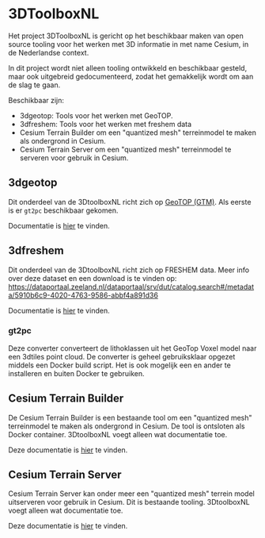 # 3DToolboxNL

Het project 3DToolboxNL is gericht op het beschikbaar maken van open source tooling voor het werken met 3D informatie in met name Cesium, in de Nederlandse context.

In dit project wordt niet alleen tooling ontwikkeld en beschikbaar gesteld, maar ook uitgebreid gedocumenteerd, zodat het gemakkelijk wordt om aan de slag te gaan.

Beschikbaar zijn:

- 3dgeotop: Tools voor het werken met GeoTOP.
- 3dfreshem: Tools voor het werken met freshem data
- Cesium Terrain Builder om een "quantized mesh" terreinmodel te maken als ondergrond in Cesium.
- Cesium Terrain Server om een "quantized mesh" terreinmodel te serveren voor gebruik in Cesium.

## 3dgeotop

Dit onderdeel van de 3DtoolboxNL richt zich op [GeoTOP (GTM)](https://basisregistratieondergrond.nl/inhoud-bro/registratieobjecten/modellen/geotop-gtm/). Als eerste is er `gt2pc` beschikbaar gekomen.

Documentatie is [hier](3dgeotop) te vinden.

## 3dfreshem
Dit onderdeel van de 3DtoolboxNL richt zich op FRESHEM data. Meer info over deze dataset en een download is te vinden op: https://dataportaal.zeeland.nl/dataportaal/srv/dut/catalog.search#/metadata/5910b6c9-4020-4763-9586-abbf4a891d36

Documentatie is [hier](3dfreshem) te vinden.

### gt2pc

Deze converter converteert de lithoklassen uit het GeoTop Voxel model naar een 3dtiles point cloud. De converter is geheel gebruiksklaar opgezet middels een Docker build script. Het is ook mogelijk een en ander te installeren en buiten Docker te gebruiken.

## Cesium Terrain Builder

De Cesium Terrain Builder is een bestaande tool  om een "quantized mesh" terreinmodel te maken als ondergrond in Cesium. De tool is ontsloten als Docker container. 3DtoolboxNL voegt alleen wat documentatie toe. 

Deze documentatie is [hier](./ctb) te vinden.

## Cesium Terrain Server

Cesium Terrain Server kan onder meer een "quantized mesh" terrein model uitserveren voor gebruik in Cesium. Dit is bestaande tooling. 3DtoolboxNL voegt alleen wat documentatie toe. 

Deze documentatie is [hier](./cts) te vinden.
